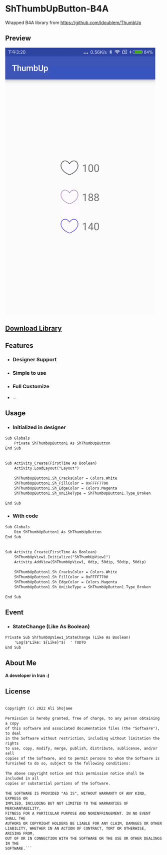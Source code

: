 # ShThumbUpButton-B4A
Wrapped B4A library from https://github.com/ldoublem/ThumbUp

## Preview 
![B4A](https://github.com/Salar82/ShThumbUpButton-B4A/blob/master/Preview/preview.gif)


## [Download Library](https://github.com/Salar82/ShThumbUpButton-B4A/raw/master/Download/ShThumbUpButton.zip)


## Features
- ### Designer Support
- ### Simple to use
- ### Full Customize
- ...

## Usage

- ### Initialized in designer
```
Sub Globals
	Private ShThumbUpButton1 As ShThumbUpButton
End Sub


Sub Activity_Create(FirstTime As Boolean)
	Activity.LoadLayout("Layout")
	
	ShThumbUpButton1.Sh_CracksColor = Colors.White
	ShThumbUpButton1.Sh_FillColor = 0xFFFF7700
	ShThumbUpButton1.Sh_EdgeColor = Colors.Magenta
	ShThumbUpButton1.Sh_UnLikeType = ShThumbUpButton1.Type_Broken
	
End Sub
```
- ### With code
```
Sub Globals
	Dim ShThumbUpButton1 As ShThumbUpButton
End Sub


Sub Activity_Create(FirstTime As Boolean)
	ShThumbUpView1.Initialize("ShThumbUpView1")
	Activity.AddView(ShThumbUpView1, 0dip, 50dip, 50dip, 50dip)
	
	ShThumbUpButton1.Sh_CracksColor = Colors.White
	ShThumbUpButton1.Sh_FillColor = 0xFFFF7700
	ShThumbUpButton1.Sh_EdgeColor = Colors.Magenta
	ShThumbUpButton1.Sh_UnLikeType = ShThumbUpButton1.Type_Broken
	
End Sub
```

## Event
- ### StateChange (Like As Boolean)
```
Private Sub ShThumbUpView1_StateChange (Like As Boolean)
	'Log($"Like: ${Like}"$)  ' TODTO
End Sub
```

## About Me
#### A developer in Iran :)


## License
```MIT License

Copyright (c) 2022 Ali Shojaee

Permission is hereby granted, free of charge, to any person obtaining a copy
of this software and associated documentation files (the "Software"), to deal
in the Software without restriction, including without limitation the rights
to use, copy, modify, merge, publish, distribute, sublicense, and/or sell
copies of the Software, and to permit persons to whom the Software is
furnished to do so, subject to the following conditions:

The above copyright notice and this permission notice shall be included in all
copies or substantial portions of the Software.

THE SOFTWARE IS PROVIDED "AS IS", WITHOUT WARRANTY OF ANY KIND, EXPRESS OR
IMPLIED, INCLUDING BUT NOT LIMITED TO THE WARRANTIES OF MERCHANTABILITY,
FITNESS FOR A PARTICULAR PURPOSE AND NONINFRINGEMENT. IN NO EVENT SHALL THE
AUTHORS OR COPYRIGHT HOLDERS BE LIABLE FOR ANY CLAIM, DAMAGES OR OTHER
LIABILITY, WHETHER IN AN ACTION OF CONTRACT, TORT OR OTHERWISE, ARISING FROM,
OUT OF OR IN CONNECTION WITH THE SOFTWARE OR THE USE OR OTHER DEALINGS IN THE
SOFTWARE.```